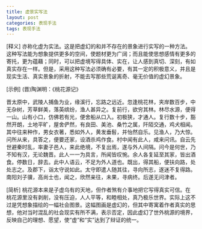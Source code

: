 ```yaml
---
title: 虚景实写法
layout: post
categories: 表现手法
tags: 表现手法
---
```


[释义] 亦称化虚为实法。这是把虚幻的和并不存在的景象进行实写的一种方法。这种写法能为想象提供更多的空间，使题材更为广阔；而且能使思想感情有更多的寄托，更为蕴藉；同时，可以把虚境写得具体、实在，让人感到真切、深刻，有如真实存在一样。但是，采用这种写法必须确有必要，有其一定的积极意义，并且是现实生活、真实景象的折射，不能去写那些荒诞离奇、毫无价值的虚幻景象。

[示例] (晋)陶渊明：《桃花源记》

晋太原中，武陵人捕鱼为业，缘溪行，忘路之远近。忽逢桃花林，夹岸数百步，中无杂树，芳草鲜美，落英缤纷，渔人甚异之。复前行，欲穷其林。林尽水源，便得一山。山有小口，仿佛若有光，便舍船从口入。初极狭，才通人。复行数十步，豁然开朗，土地平旷，屋舍俨然，有良田、美池、桑竹之属，阡陌交通，鸡犬相闻。其中往来种作，男女衣著，悉如外人，黄发垂髫，并怡然自乐。见渔人，乃大惊。问所从来，具答之，便要还家，设酒杀鸡作食。村中闻有此人，咸来问讯。自云先世避秦时乱，率妻子邑人，来此绝境，不复出焉，遂与外人间隔。问今是何世，乃不知有汉，无论魏晋。此人一一为具言，所闻皆叹惋。余人各复延至其家，皆出酒食。停数日，辞去。此中人语云，不足为外人道也。既出，得其船，便扶向路，处处志之。及郡下，诣太守说如此。太守即遣人随其往，寻向所志，遂迷不复得路。南阳刘子骥，高尚士也，闻之，欣然亲往，未果，寻病终。后遂无问津者。

[简析] 桃花源本来是子虚乌有的天地，但作者煞有介事地把它写得真实可信。在桃花源里没有剥削，没有压迫，人人平等，和睦相处，真乃极乐世界。实际上这不过是凭想象描绘的一幅社会图景。这幅图画是虚幻的，但其中寄寓着作者真实的思想，他对当时混乱的社会现实有所不满，表示否定，因此虚幻了世外桃源的境界，反映自己的理想、愿望，使“虚”和“实”达到了辩证的统一。 